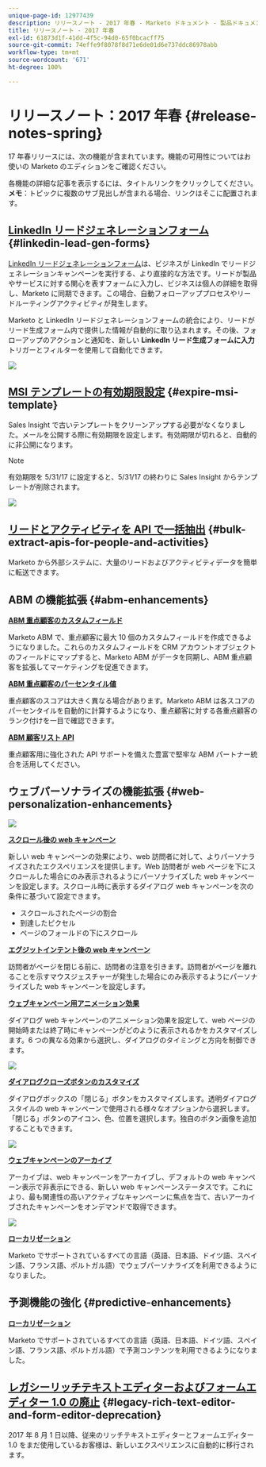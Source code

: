 ```yaml
---
unique-page-id: 12977439
description: リリースノート - 2017 年春 - Marketo ドキュメント - 製品ドキュメント
title: リリースノート - 2017 年春
exl-id: 61873d1f-41dd-4f5c-94d0-65f0bcacff75
source-git-commit: 74effe9f8078f8d71e6de01d6e737ddc86978abb
workflow-type: tm+mt
source-wordcount: '671'
ht-degree: 100%

---
```


# リリースノート：2017 年春 {#release-notes-spring}

17 年春リリースには、次の機能が含まれています。機能の可用性についてはお使いの Marketo のエディションをご確認ください。

各機能の詳細な記事を表示するには、タイトルリンクをクリックしてください。**メモ**：トピックに複数のサブ見出しが含まれる場合、リンクはそこに配置されます。

## [LinkedIn リードジェネレーションフォーム](/help/marketo/product-docs/demand-generation/social/social-functions/set-up-linkedin-lead-gen-forms.md) {#linkedin-lead-gen-forms}

[LinkedIn リードジェネレーションフォーム](https://business.linkedin.com/marketing-solutions/native-advertising/lead-gen-ads)は、ビジネスが LinkedIn でリードジェネレーションキャンペーンを実行する、より直接的な方法です。リードが製品やサービスに対する関心を表すフォームに入力し、ビジネスは個人の詳細を取得し、Marketo に同期できます。この場合、自動フォローアッププロセスやリードルーティングアクティビティが発生します。

Marketo と LinkedIn リードジェネレーションフォームの統合により、リードがリード生成フォーム内で提供した情報が自動的に取り込まれます。その後、フォローアップのアクションと通知を、新しい **LinkedIn リード生成フォームに入力**&#x200B;トリガーとフィルターを使用して自動化できます。

![](assets/release-notes-image.png)

## [MSI テンプレートの有効期限設定](/help/marketo/product-docs/marketo-sales-insight/msi-for-salesforce/features/actions-in-the-msi-panel/send-marketo-email/publish-an-email-to-sales-insight.md) {#expire-msi-template}

Sales Insight で古いテンプレートをクリーンアップする必要がなくなりました。メールを公開する際に有効期限を設定します。有効期限が切れると、自動的に非公開になります。

>[!NOTE]
>
>有効期限を 5/31/17 に設定すると、5/31/17 の終わりに Sales Insight からテンプレートが削除されます。

![](assets/four-281-29.png)

## [リードとアクティビティを API で一括抽出](https://developers.marketo.com/rest-api/bulk-extract/) {#bulk-extract-apis-for-people-and-activities}

Marketo から外部システムに、大量のリードおよびアクティビティデータを簡単に転送できます。

## ABM の機能拡張 {#abm-enhancements}

**[ABM 重点顧客のカスタムフィールド](https://docs.marketo.com/x/1wnG)**

Marketo ABM で、重点顧客に最大 10 個のカスタムフィールドを作成できるようになりました。これらのカスタムフィールドを CRM アカウントオブジェクトのフィールドにマップすると、Marketo ABM がデータを同期し、ABM 重点顧客を拡張してマーケティングを促進できます。

**[ABM 重点顧客のパーセンタイル値](https://docs.marketo.com/display/docs/assets/abmpercentiles.png)**

重点顧客のスコアは大きく異なる場合があります。Marketo ABM は各スコアのパーセンタイルを自動的に計算するようになり、重点顧客に対する各重点顧客のランク付けを一目で確認できます。

**[ABM 顧客リスト API](https://developers.marketo.com/rest-api/lead-database/named-account-lists/)**

重点顧客用に強化された API サポートを備えた豊富で堅牢な ABM パートナー統合を活用してください。

## ウェブパーソナライズの機能拡張 {#web-personalization-enhancements}

![](assets/dialogoptions.png)

**[スクロール後の web キャンペーン](/help/marketo/product-docs/web-personalization/working-with-web-campaigns/set-how-your-web-campaign-displays.md)**

新しい web キャンペーンの効果により、web 訪問者に対して、よりパーソナライズされたエクスペリエンスを提供します。Web 訪問者が web ページを下にスクロールした場合にのみ表示されるようにパーソナライズした web キャンペーンを設定します。スクロール時に表示するダイアログ web キャンペーンを次の条件に基づいて設定できます。

* スクロールされたページの割合
* 到達したピクセル
* ページのフォールドの下にスクロール

**[エグジットインテント後の web キャンペーン](/help/marketo/product-docs/web-personalization/working-with-web-campaigns/set-how-your-web-campaign-displays.md)**

訪問者がページを閉じる前に、訪問者の注意を引きます。訪問者がページを離れることを示すマウスジェスチャーが発生した場合にのみ表示するようにパーソナライズした web キャンペーンを設定します。

**[ウェブキャンペーン用アニメーション効果](/help/marketo/product-docs/web-personalization/working-with-web-campaigns/create-a-new-dialog-web-campaign.md)**

ダイアログ web キャンペーンのアニメーション効果を設定して、web ページの開始時または終了時にキャンペーンがどのように表示されるかをカスタマイズします。6 つの異なる効果から選択し、ダイアログのタイミングと方向を制御できます。

![](assets/animationoptins.png)

**[ダイアログクローズボタンのカスタマイズ](/help/marketo/product-docs/web-personalization/working-with-web-campaigns/create-a-new-dialog-web-campaign.md)**

ダイアログボックスの「閉じる」ボタンをカスタマイズします。透明ダイアログスタイルの web キャンペーンで使用される様々なオプションから選択します。「閉じる」ボタンのアイコン、色、位置を選択します。独自のボタン画像を追加することもできます。

![](assets/dialog-button-fill-5b1-5d.png)

**[ウェブキャンペーンのアーカイブ](/help/marketo/product-docs/web-personalization/working-with-web-campaigns/archive-a-web-campaign.md)**

アーカイブは、web キャンペーンをアーカイブし、デフォルトの web キャンペーン表示で非表示にできる、新しい web キャンペーンステータスです。これにより、最も関連性の高いアクティブなキャンペーンに焦点を当て、古いアーカイブされたキャンペーンをオンデマンドで取得できます。

![](assets/archive-campaign-5b2-5d.png)

**[ローカリゼーション](/help/marketo/product-docs/administration/settings/select-your-language-locale-and-time-zone.md)**

Marketo でサポートされているすべての言語（英語、日本語、ドイツ語、スペイン語、フランス語、ポルトガル語）でウェブパーソナライズを利用できるようになりました。

## 予測機能の強化 {#predictive-enhancements}

**[ローカリゼーション](/help/marketo/product-docs/administration/settings/select-your-language-locale-and-time-zone.md)**

Marketo でサポートされているすべての言語（英語、日本語、ドイツ語、スペイン語、フランス語、ポルトガル語）で予測コンテンツを利用できるようになりました。

## [レガシーリッチテキストエディターおよびフォームエディター 1.0 の廃止](https://nation.marketo.com/docs/DOC-4315) {#legacy-rich-text-editor-and-form-editor-deprecation}

2017 年 8 月 1 日以降、従来のリッチテキストエディターとフォームエディター 1.0 をまだ使用しているお客様は、新しいエクスペリエンスに自動的に移行されます。

